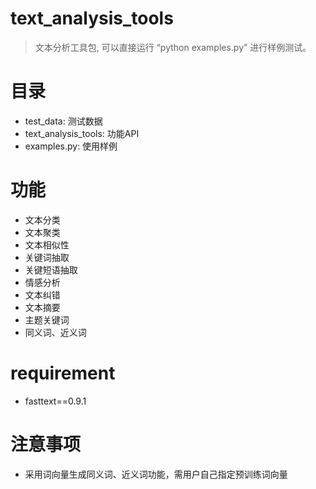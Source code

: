 # text_analysis_tools
> 文本分析工具包, 可以直接运行 “python examples.py” 进行样例测试。

# 目录
- test_data: 测试数据
- text_analysis_tools: 功能API
- examples.py: 使用样例


# 功能
- 文本分类
- 文本聚类
- 文本相似性
- 关键词抽取
- 关键短语抽取
- 情感分析
- 文本纠错
- 文本摘要
- 主题关键词
- 同义词、近义词

# requirement
- fasttext==0.9.1

# 注意事项
- 采用词向量生成同义词、近义词功能，需用户自己指定预训练词向量